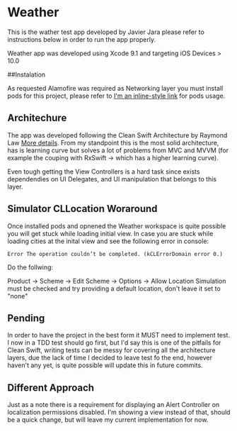 # Weather
This is the wather test app developed by Javier Jara please refer to instructions below in order to run the app properly. 

Weather app was developed using Xcode 9.1 and targeting iOS Devices > 10.0  

##Instalation 

As requested Alamofire was required as Networking layer you must install pods for this project, please refer to [I'm an inline-style link](https://guides.cocoapods.org/using/getting-started.html) for pods usage. 

## Architechure 

The app was developed following the Clean Swift Architecture by Raymond Law [More details](https://clean-swift.com/clean-swift-ios-architecture). From my standpoint this is the most solid architecture, has is learning curve but solves a lot of problems from MVC and MVVM (for example the couping with RxSwift -> which has a higher learning curve). 

Even tough getting the View Controllers is a hard task since exists dependendies on UI Delegates, and UI manipulation that belongs to this layer. 

## Simulator CLLocation Woraround 

Once installed pods and opnened the Weather workspace is quite possible you will get stuck while loading initial view. In case you are stuck while loading cities at the inital view and see the following error in console: 

`Error The operation couldn’t be completed. (kCLErrorDomain error 0.)`

Do the follwing: 

Product -> Scheme -> Edit Scheme -> Options -> Allow Location Simulation must be checked and try providing a default location, don't leave it set to "none"

## Pending

In order to have the project in the best form it MUST need to implement test. I now in a TDD test should go first, but I'd say this is one of the pitfails for Clean Swift, writing tests can be messy for covering all the architecture layers, due the lack of time I decided to leave test fo the end, however haven't any yet, is quite possible will update this in future commits. 

## Different Approach

Just as a note there is a requirement for displaying an Alert Controller on localization permissions disabled. I'm showing a view instead of that, should be a quick change, but will leave my current implementation for now. 

